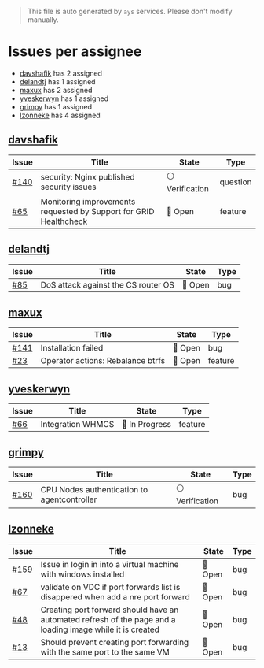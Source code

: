 > This file is auto generated by `ays` services. Please don't modify manually.

# Issues per assignee
- [davshafik](#davshafik) has 2 assigned
- [delandtj](#delandtj) has 1 assigned
- [maxux](#maxux) has 2 assigned
- [yveskerwyn](#yveskerwyn) has 1 assigned
- [grimpy](#grimpy) has 1 assigned
- [lzonneke](#lzonneke) has 4 assigned



## [davshafik](https://github.com/davshafik)

|Issue|Title|State|Type|
|-----|-----|-----|----|
|[#140](https://github.com/0-complexity/openvcloud/issues/140)|security: Nginx published security issues|:white_circle: Verification|question|
|[#65](https://github.com/0-complexity/openvcloud/issues/65)|Monitoring improvements requested by Support for GRID Healthcheck|:red_circle: Open|feature|


## [delandtj](https://github.com/delandtj)

|Issue|Title|State|Type|
|-----|-----|-----|----|
|[#85](https://github.com/0-complexity/openvcloud/issues/85)|DoS attack against the CS router OS|:red_circle: Open|bug|


## [maxux](https://github.com/maxux)

|Issue|Title|State|Type|
|-----|-----|-----|----|
|[#141](https://github.com/0-complexity/openvcloud/issues/141)|Installation failed|:red_circle: Open|bug|
|[#23](https://github.com/0-complexity/openvcloud/issues/23)|Operator actions: Rebalance btrfs|:red_circle: Open|feature|


## [yveskerwyn](https://github.com/yveskerwyn)

|Issue|Title|State|Type|
|-----|-----|-----|----|
|[#66](https://github.com/0-complexity/openvcloud/issues/66)|Integration WHMCS|:large_blue_circle: In Progress|feature|


## [grimpy](https://github.com/grimpy)

|Issue|Title|State|Type|
|-----|-----|-----|----|
|[#160](https://github.com/0-complexity/openvcloud/issues/160)|CPU Nodes authentication to agentcontroller|:white_circle: Verification|bug|


## [lzonneke](https://github.com/lzonneke)

|Issue|Title|State|Type|
|-----|-----|-----|----|
|[#159](https://github.com/0-complexity/openvcloud/issues/159)|Issue in login in into a virtual machine with windows installed|:red_circle: Open|bug|
|[#67](https://github.com/0-complexity/openvcloud/issues/67)|validate on VDC if port forwards list is disappered when add a nre port forward|:red_circle: Open|bug|
|[#48](https://github.com/0-complexity/openvcloud/issues/48)|Creating port forward should have an automated refresh of the page and a loading image while it is created|:red_circle: Open|bug|
|[#13](https://github.com/0-complexity/openvcloud/issues/13)|Should prevent creating port forwarding with the same port to the same VM|:red_circle: Open|bug|

